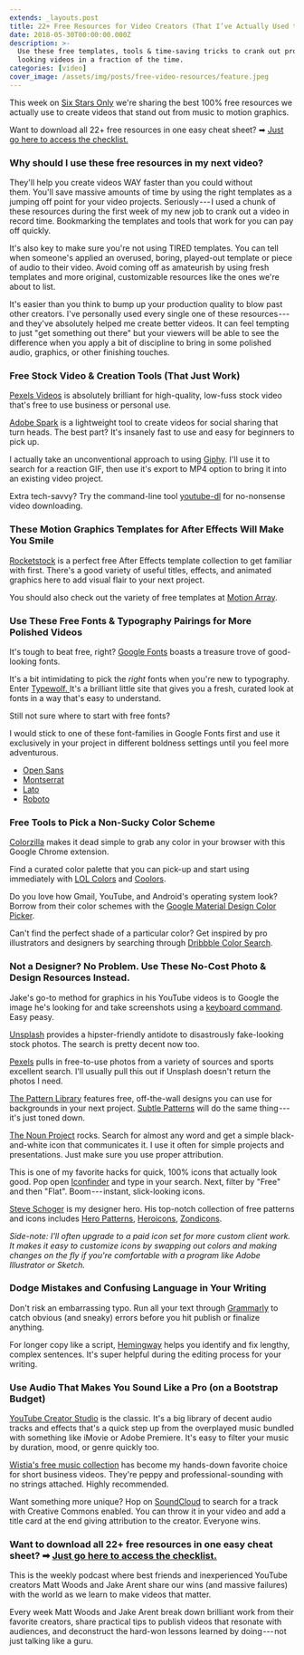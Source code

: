 ```yaml
---
extends: _layouts.post
title: 22+ Free Resources for Video Creators (That I’ve Actually Used to Save Time)
date: 2018-05-30T00:00:00.000Z
description: >-
  Use these free templates, tools & time-saving tricks to crank out professional
  looking videos in a fraction of the time.
categories: [video]
cover_image: /assets/img/posts/free-video-resources/feature.jpeg
---
```


This week on [Six Stars Only](http://sixstarsonly.com/) we're sharing the best 100% free resources we actually use to create videos that stand out from music to motion graphics.

Want to download all 22+ free resources in one easy cheat sheet? ➡ [Just go here to access the checklist.](https://www.getdrip.com/forms/718284658/submissions/new)

### Why should I use these free resources in my next video?

They'll help you create videos WAY faster than you could without them. You'll save massive amounts of time by using the right templates as a jumping off point for your video projects. Seriously --- I used a chunk of these resources during the first week of my new job to crank out a video in record time. Bookmarking the templates and tools that work for you can pay off quickly.

It's also key to make sure you're not using TIRED templates. You can tell when someone's applied an overused, boring, played-out template or piece of audio to their video. Avoid coming off as amateurish by using fresh templates and more original, customizable resources like the ones we're about to list.

It's easier than you think to bump up your production quality to blow past other creators. I've personally used every single one of these resources --- and they've absolutely helped me create better videos. It can feel tempting to just "get something out there" but your viewers will be able to see the difference when you apply a bit of discipline to bring in some polished audio, graphics, or other finishing touches.

### Free Stock Video & Creation Tools (That Just Work)

[Pexels Videos](https://videos.pexels.com/) is absolutely brilliant for high-quality, low-fuss stock video that's free to use business or personal use.

[Adobe Spark](https://spark.adobe.com/) is a lightweight tool to create videos for social sharing that turn heads. The best part? It's insanely fast to use and easy for beginners to pick up.

I actually take an unconventional approach to using [Giphy](https://giphy.com/). I'll use it to search for a reaction GIF, then use it's export to MP4 option to bring it into an existing video project.

Extra tech-savvy? Try the command-line tool [youtube-dl](https://rg3.github.io/youtube-dl/) for no-nonsense video downloading.

### These Motion Graphics Templates for After Effects Will Make You Smile

[Rocketstock](https://www.rocketstock.com/free-after-effects-templates/) is a perfect free After Effects template collection to get familiar with first. There's a good variety of useful titles, effects, and animated graphics here to add visual flair to your next project.

You should also check out the variety of free templates at [Motion Array](https://motionarray.com/browse/free?categories=free).

### Use These Free Fonts & Typography Pairings for More Polished Videos

It's tough to beat free, right? [Google Fonts](https://fonts.google.com/) boasts a treasure trove of good-looking fonts.

It's a bit intimidating to pick the *right* fonts when you're new to typography. Enter [Typewolf. ](https://www.typewolf.com/google-fonts)It's a brilliant little site that gives you a fresh, curated look at fonts in a way that's easy to understand.

Still not sure where to start with free fonts?

I would stick to one of these font-families in Google Fonts first and use it exclusively in your project in different boldness settings until you feel more adventurous.

- [Open Sans](https://fonts.google.com/specimen/Open+Sans)
- [Montserrat](https://fonts.google.com/specimen/Montserrat)
- [Lato](https://fonts.google.com/specimen/Lato)
- [Roboto](https://fonts.google.com/specimen/Roboto)

### Free Tools to Pick a Non-Sucky Color Scheme

[Colorzilla](http://www.colorzilla.com/chrome/) makes it dead simple to grab any color in your browser with this Google Chrome extension.

Find a curated color palette that you can pick-up and start using immediately with [LOL Colors](https://www.webdesignrankings.com/resources/lolcolors/) and [Coolors](https://coolors.co/).

Do you love how Gmail, YouTube, and Android's operating system look? Borrow from their color schemes with the [Google Material Design Color Picker](https://material.io/design/color/#tools-for-picking-colors).

Can't find the perfect shade of a particular color? Get inspired by pro illustrators and designers by searching through [Dribbble Color Search](https://dribbble.com/colors/2516c7?percent=30).

### Not a Designer? No Problem. Use These No-Cost Photo & Design Resources Instead.

Jake's go-to method for graphics in his YouTube videos is to Google the image he's looking for and take screenshots using a [keyboard command](https://www.hongkiat.com/blog/making-fast-screen-captures-in-windows-and-mac/). Easy peasy.

[Unsplash](https://unsplash.com/) provides a hipster-friendly antidote to disastrously fake-looking stock photos. The search is pretty decent now too.

[Pexels](https://www.pexels.com/) pulls in free-to-use photos from a variety of sources and sports excellent search. I'll usually pull this out if Unsplash doesn't return the photos I need.

[The Pattern Library](http://thepatternlibrary.com/) features free, off-the-wall designs you can use for backgrounds in your next project. [Subtle Patterns](https://www.toptal.com/designers/subtlepatterns/) will do the same thing --- it's just toned down.

[The Noun Project](https://thenounproject.com/) rocks. Search for almost any word and get a simple black-and-white icon that communicates it. I use it often for simple projects and presentations. Just make sure you use proper attribution.

This is one of my favorite hacks for quick, 100% icons that actually look good. Pop open [Iconfinder](https://www.iconfinder.com/search/?q=food&style=flat&price=free) and type in your search. Next, filter by "Free" and then "Flat". Boom --- instant, slick-looking icons.

[Steve Schoger](https://twitter.com/steveschoger) is my designer hero. His top-notch collection of free patterns and icons includes [Hero Patterns](http://www.heropatterns.com/), [Heroicons](http://www.heroicons.com/), [Zondicons](http://www.zondicons.com/).

_Side-note: I'll often upgrade to a paid icon set for more custom client work. It makes it easy to customize icons by swapping out colors and making changes on the fly if you're comfortable with a program like Adobe Illustrator or Sketch._

### Dodge Mistakes and Confusing Language in Your Writing

Don't risk an embarrassing typo. Run all your text through [Grammarly](https://www.grammarly.com/) to catch obvious (and sneaky) errors before you hit publish or finalize anything.

For longer copy like a script, [Hemingway](http://www.hemingwayapp.com/) helps you identify and fix lengthy, complex sentences. It's super helpful during the editing process for your writing.

### Use Audio That Makes You Sound Like a Pro (on a Bootstrap Budget)

[YouTube Creator Studio](https://www.youtube.com/audiolibrary/music) is the classic. It's a big library of decent audio tracks and effects that's a quick step up from the overplayed music bundled with something like iMovie or Adobe Premiere. It's easy to filter your music by duration, mood, or genre quickly too.

[Wistia's free music collection](https://wistia.com/library/music) has become my hands-down favorite choice for short business videos. They're peppy and professional-sounding with no strings attached. Highly recommended.

Want something more unique? Hop on [SoundCloud](https://soundcloud.com/search/sounds?q=hip%20hop&filter.license=to_use_commercially) to search for a track with Creative Commons enabled. You can throw it in your video and add a title card at the end giving attribution to the creator. Everyone wins.

### Want to download all 22+ free resources in one easy cheat sheet? ➡ [Just go here to access the checklist.](https://www.getdrip.com/forms/718284658/submissions/new)

This is the weekly podcast where best friends and inexperienced YouTube creators Matt Woods and Jake Arent share our wins (and massive failures) with the world as we learn to make videos that matter.

Every week Matt Woods and Jake Arent break down brilliant work from their favorite creators, share practical tips to publish videos that resonate with audiences, and deconstruct the hard-won lessons learned by doing --- not just talking like a guru.
